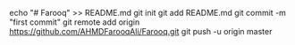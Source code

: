 echo "# Farooq" >> README.md
git init
git add README.md
git commit -m "first commit"
git remote add origin https://github.com/AHMDFarooqAli/Farooq.git
git push -u origin master
